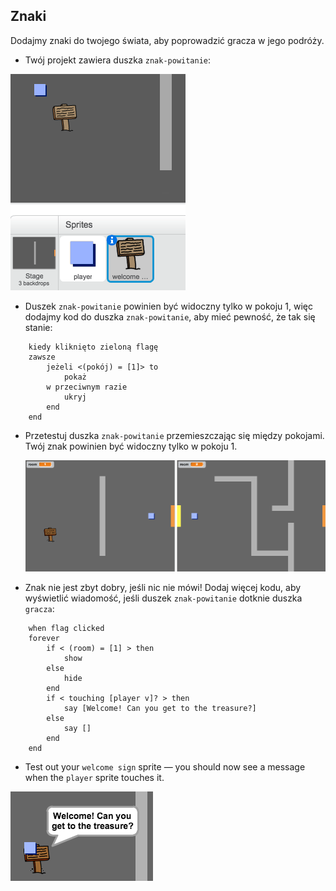 ## Znaki

Dodajmy znaki do twojego świata, aby poprowadzić gracza w jego podróży.

+ Twój projekt zawiera duszka `znak-powitanie`:

![screenshot](images/world-sign.png)

+ Duszek `znak-powitanie` powinien być widoczny tylko w pokoju 1, więc dodajmy kod do duszka `znak-powitanie`, aby mieć pewność, że tak się stanie:

```blocks
    kiedy kliknięto zieloną flagę
    zawsze 
        jeżeli <(pokój) = [1]> to 
            pokaż
        w przeciwnym razie
            ukryj
        end
    end
```

+ Przetestuj duszka `znak-powitanie` przemieszczając się między pokojami. Twój znak powinien być widoczny tylko w pokoju 1.
    
    ![screenshot](images/world-sign-test.png)

+ Znak nie jest zbyt dobry, jeśli nic nie mówi! Dodaj więcej kodu, aby wyświetlić wiadomość, jeśli duszek `znak-powitanie` dotknie duszka `gracza`:

```blocks
    when flag clicked
    forever
        if < (room) = [1] > then
            show
        else
            hide
        end
        if < touching [player v]? > then
            say [Welcome! Can you get to the treasure?]
        else
            say []
        end
    end
```

+ Test out your `welcome sign` sprite — you should now see a message when the `player` sprite touches it.

![screenshot](images/world-sign-test2.png)